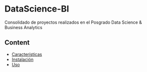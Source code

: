 # DataScience-BI
Consolidado de proyectos realizados en el Posgrado Data Science &amp; Business Analytics

## Content

- [Características](#características)
- [Instalación](#instalación)
- [Uso](#uso)
   
